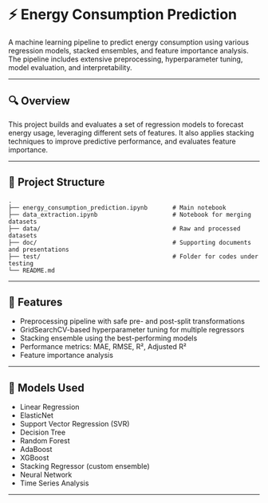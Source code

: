 # ⚡ Energy Consumption Prediction

A machine learning pipeline to predict energy consumption using various regression models, stacked ensembles, and feature importance analysis. The pipeline includes extensive preprocessing, hyperparameter tuning, model evaluation, and interpretability.

---

## 🔍 Overview

This project builds and evaluates a set of regression models to forecast energy usage, leveraging different sets of features. It also applies stacking techniques to improve predictive performance, and evaluates feature importance.

---

## 📂 Project Structure
```
.
├── energy_consumption_prediction.ipynb       # Main notebook
├── data_extraction.ipynb                     # Notebook for merging datasets 
├── data/                                     # Raw and processed datasets
├── doc/									  # Supporting documents and presentations
├── test/									  # Folder for codes under testing
└── README.md
```

---

## 🚀 Features

- Preprocessing pipeline with safe pre- and post-split transformations
- GridSearchCV-based hyperparameter tuning for multiple regressors
- Stacking ensemble using the best-performing models
- Performance metrics: MAE, RMSE, R², Adjusted R²
- Feature importance analysis

---

## 🧪 Models Used

- Linear Regression
- ElasticNet
- Support Vector Regression (SVR)
- Decision Tree
- Random Forest
- AdaBoost
- XGBoost
- Stacking Regressor (custom ensemble)
- Neural Network
- Time Series Analysis

---